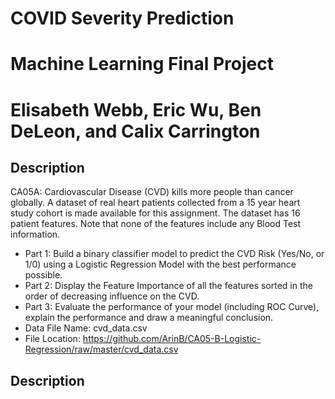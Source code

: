 # COVID Severity Prediction 
# Machine Learning Final Project 
# Elisabeth Webb, Eric Wu, Ben DeLeon, and Calix Carrington


## Description
CA05A:
Cardiovascular Disease (CVD) kills more people than cancer globally. A dataset of real heart patients
collected from a 15 year heart study cohort is made available for this assignment. The dataset has 16
patient features. Note that none of the features include any Blood Test information.
* Part 1: Build a binary classifier model to predict the CVD Risk (Yes/No, or 1/0) using a Logistic
Regression Model with the best performance possible.
* Part 2: Display the Feature Importance of all the features sorted in the order of decreasing influence on
the CVD.
* Part 3: Evaluate the performance of your model (including ROC Curve), explain the performance and
draw a meaningful conclusion.
* Data File Name: cvd_data.csv
* File Location: https://github.com/ArinB/CA05-B-Logistic-Regression/raw/master/cvd_data.csv

## Description

